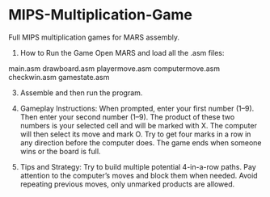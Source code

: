 # MIPS-Multiplication-Game
Full MIPS multiplication games for MARS assembly. 
1. How to Run the Game
Open MARS and load all the .asm files:

main.asm
drawboard.asm
playermove.asm
computermove.asm
checkwin.asm
gamestate.asm

3. Assemble and then run the program.
  
4. Gameplay Instructions:
When prompted, enter your first number (1–9).
Then enter your second number (1–9).
The product of these two numbers is your selected cell and will be marked with X.
The computer will then select its move and mark O.
Try to get four marks in a row in any direction before the computer does.
The game ends when someone wins or the board is full.
6. Tips and Strategy: 
Try to build multiple potential 4-in-a-row paths.
Pay attention to the computer’s moves and block them when needed.
Avoid repeating previous moves, only unmarked products are allowed.
